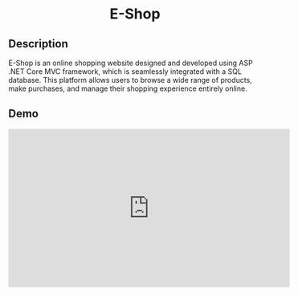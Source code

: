 <h1 align="center">E-Shop</h1>

## Description
E-Shop is an online shopping website designed and developed using ASP .NET Core MVC framework, which is seamlessly integrated with a SQL database. This platform allows users to browse a wide range of products, make purchases, and manage their shopping experience entirely online.

## Demo
<iframe width="560" height="315" src="https://drive.google.com/file/d/1NCcEGVwRWCZs3s5e3oVpHBV_084vyTrn/view?usp=drive_link" frameborder="0" allowfullscreen></iframe>

